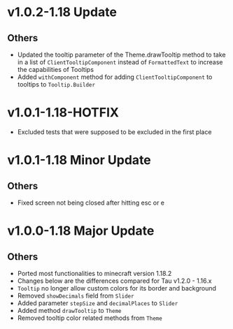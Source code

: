 # v1.0.2-1.18 Update
## Others
- Updated the tooltip parameter of the Theme.drawTooltip method to take in a list of `ClientTooltipComponent` instead of `FormattedText` to increase the capabilities of Tooltips
- Added `withComponent` method for adding `ClientTooltipComponent` to tooltips to `Tooltip.Builder`

# v1.0.1-1.18-HOTFIX
- Excluded tests that were supposed to be excluded in the first place

# v1.0.1-1.18 Minor Update
## Others
- Fixed screen not being closed after hitting esc or e

# v1.0.0-1.18 Major Update
## Others
- Ported most functionalities to minecraft version 1.18.2
- Changes below are the differences compared for Tau v1.2.0 - 1.16.x
- `Tooltip` no longer allow custom colors for its border and background
- Removed `showDecimals` field from `Slider`
- Added parameter `stepSize` and `decimalPlaces` to `Slider`
- Added method `drawTooltip` to `Theme`
- Removed tooltip color related methods from `Theme`
